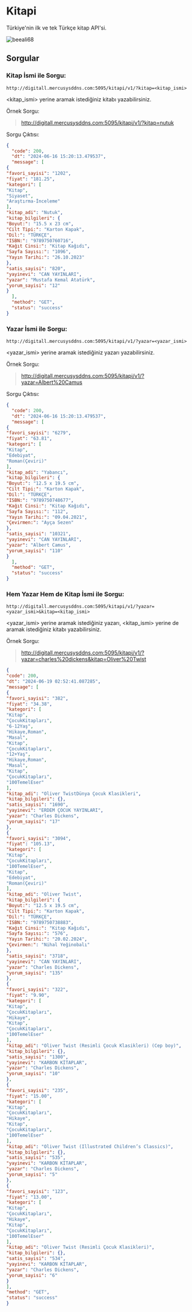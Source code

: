 # Kitapi
Türkiye'nin ilk ve tek Türkçe kitap API'si.

<p align="left"> <img src="https://komarev.com/ghpvc/?username=beeali68&label=Repository%20views&color=0e75b6&style=flat" alt="beeali68" /> </p>

## Sorgular
### Kitap İsmi ile Sorgu:

``http://digitall.mercusysddns.com:5095/kitapi/v1/?kitap=<kitap_ismi>``

<kitap_ismi> yerine aramak istediğiniz kitabı yazabilirsiniz.

Örnek Sorgu:

> http://digitall.mercusysddns.com:5095/kitapi/v1/?kitap=nutuk

Sorgu Çıktısı:

```json
{
  "code": 200,
  "dt": "2024-06-16 15:20:13.479537",
  "message": [
{
"favori_sayisi": "1202",
"fiyat": "181.25",
"kategori": [
"Kitap",
"Siyaset",
"Araştırma-İnceleme"
],
"kitap_adi": "Nutuk",
"kitap_bilgileri": {
"Boyut:": "15.5 x 23 cm",
"Cilt Tipi:": "Karton Kapak",
"Dil:": "TÜRKÇE",
"ISBN:": "9789750760716",
"Kağıt Cinsi:": "Kitap Kağıdı",
"Sayfa Sayısı:": "1096",
"Yayın Tarihi:": "26.10.2023"
},
"satis_sayisi": "820",
"yayinevi": "CAN YAYINLARI",
"yazar": "Mustafa Kemal Atatürk",
"yorum_sayisi": "12"
}
  ],
  "method": "GET",
  "status": "success"
}
```

### Yazar İsmi ile Sorgu:

``http://digitall.mercusysddns.com:5095/kitapi/v1/?yazar=<yazar_ismi>``

<yazar_ismi> yerine aramak istediğiniz yazarı yazabilirsiniz.

Örnek Sorgu:

> http://digitall.mercusysddns.com:5095/kitapi/v1/?yazar=Albert%20Camus

Sorgu Çıktısı:

```json
{
  "code": 200,
  "dt": "2024-06-16 15:20:13.479537",
  "message": [
{
"favori_sayisi": "6279",
"fiyat": "63.81",
"kategori": [
"Kitap",
"Edebiyat",
"Roman(Çeviri)"
],
"kitap_adi": "Yabancı",
"kitap_bilgileri": {
"Boyut:": "12.5 x 19.5 cm",
"Cilt Tipi:": "Karton Kapak",
"Dil:": "TÜRKÇE",
"ISBN:": "9789750748677",
"Kağıt Cinsi:": "Kitap Kağıdı",
"Sayfa Sayısı:": "112",
"Yayın Tarihi:": "09.04.2021",
"Çevirmen:": "Ayça Sezen"
},
"satis_sayisi": "10321",
"yayinevi": "CAN YAYINLARI",
"yazar": "Albert Camus",
"yorum_sayisi": "110"
}
  ],
  "method": "GET",
  "status": "success"
}
```

### Hem Yazar Hem de Kitap İsmi ile Sorgu:

``http://digitall.mercusysddns.com:5095/kitapi/v1/?yazar=<yazar_ismi>&kitap=<kitap_ismi>``

<yazar_ismi> yerine aramak istediğiniz yazarı, <kitap_ismi> yerine de aramak istediğiniz kitabı yazabilirsiniz.

Örnek Sorgu:

> http://digitall.mercusysddns.com:5095/kitapi/v1/?yazar=charles%20dickens&kitap=Oliver%20Twist

```json
{
"code": 200,
"dt": "2024-06-19 02:52:41.087285",
"message": [
{
"favori_sayisi": "382",
"fiyat": "34.38",
"kategori": [
"Kitap",
"ÇocukKitapları",
"6-12Yaş",
"Hikaye,Roman",
"Masal",
"Kitap",
"ÇocukKitapları",
"12+Yaş",
"Hikaye,Roman",
"Masal",
"Kitap",
"ÇocukKitapları",
"100TemelEser"
],
"kitap_adi": "Oliver TwistDünya Çocuk Klasikleri",
"kitap_bilgileri": {},
"satis_sayisi": "1690",
"yayinevi": "ERDEM ÇOCUK YAYINLARI",
"yazar": "Charles Dickens",
"yorum_sayisi": "17"
},
{
"favori_sayisi": "3094",
"fiyat": "105.13",
"kategori": [
"Kitap",
"ÇocukKitapları",
"100TemelEser",
"Kitap",
"Edebiyat",
"Roman(Çeviri)"
],
"kitap_adi": "Oliver Twist",
"kitap_bilgileri": {
"Boyut:": "12.5 x 19.5 cm",
"Cilt Tipi:": "Karton Kapak",
"Dil:": "TÜRKÇE",
"ISBN:": "9789750738883",
"Kağıt Cinsi:": "Kitap Kağıdı",
"Sayfa Sayısı:": "576",
"Yayın Tarihi:": "20.02.2024",
"Çevirmen:": "Nihal Yeğinobalı"
},
"satis_sayisi": "3718",
"yayinevi": "CAN YAYINLARI",
"yazar": "Charles Dickens",
"yorum_sayisi": "135"
},
{
"favori_sayisi": "322",
"fiyat": "9.90",
"kategori": [
"Kitap",
"ÇocukKitapları",
"Hikaye",
"Kitap",
"ÇocukKitapları",
"100TemelEser"
],
"kitap_adi": "Oliver Twist (Resimli Çocuk Klasikleri) (Cep boy)",
"kitap_bilgileri": {},
"satis_sayisi": "1300",
"yayinevi": "KARBON KİTAPLAR",
"yazar": "Charles Dickens",
"yorum_sayisi": "10"
},
{
"favori_sayisi": "235",
"fiyat": "15.00",
"kategori": [
"Kitap",
"ÇocukKitapları",
"Hikaye",
"Kitap",
"ÇocukKitapları",
"100TemelEser"
],
"kitap_adi": "Oliver Twist (Illustrated Children’s Classics)",
"kitap_bilgileri": {},
"satis_sayisi": "535",
"yayinevi": "KARBON KİTAPLAR",
"yazar": "Charles Dickens",
"yorum_sayisi": "5"
},
{
"favori_sayisi": "123",
"fiyat": "13.00",
"kategori": [
"Kitap",
"ÇocukKitapları",
"Hikaye",
"Kitap",
"ÇocukKitapları",
"100TemelEser"
],
"kitap_adi": "Oliver Twist (Resimli Çocuk Klasikleri)",
"kitap_bilgileri": {},
"satis_sayisi": "534",
"yayinevi": "KARBON KİTAPLAR",
"yazar": "Charles Dickens",
"yorum_sayisi": "6"
}
],
"method": "GET",
"status": "success"
}
```

